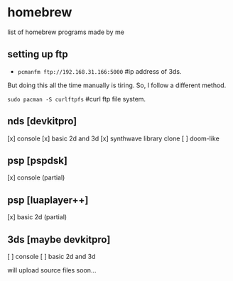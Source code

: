 # homebrew
list of homebrew programs made by me

## setting up ftp
- `pcmanfm ftp://192.168.31.166:5000` #ip address of 3ds.

But doing this all the time manually is tiring. So, I follow a different method.

`sudo pacman -S curlftpfs` #curl ftp file system.


## nds [devkitpro]
[x] console
[x] basic 2d and 3d
[x] synthwave library clone
[ ] doom-like

## psp [pspdsk]
[x] console (partial)

## psp [luaplayer++]
[x] basic 2d (partial)

## 3ds [maybe devkitpro]
[ ] console
[ ] basic 2d and 3d

will upload source files soon...
